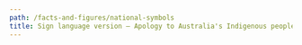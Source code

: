 ```yaml
---
path: /facts-and-figures/national-symbols
title: Sign language version – Apology to Australia's Indigenous peoples
---
```

